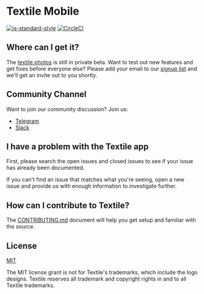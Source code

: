 #  Textile Mobile

[![js-standard-style](https://img.shields.io/badge/code%20style-standard-brightgreen.svg?style=flat)](http://standardjs.com/)
[![CircleCI](https://circleci.com/gh/textileio/textile-mobile.svg?style=svg)](https://circleci.com/gh/textileio/textile-mobile)

## Where can I get it?

The [textile.photos](https://www.textile.photos/) is still in private beta. Want to test out new features and get fixes before everyone else? Please add your email to our [signup list](https://producthunt.com/upcoming/textile-photos) and we'll get an invite out to you shortly. 

## Community Channel

Want to join our community discussion? Join us: 

* [Telegram](https://t.me/joinchat/AAAAAEfVwD37Wh0OpnlXKA)
* [Slack](https://slack.textile.io/) 

## I have a problem with the Textile app

First, please search the open issues and closed issues to see if your issue has already been documented.

If you can't find an issue that matches what you're seeing, open a new issue and provide us with enough information to investigate further.

## How can I contribute to Textile?

The [CONTRIBUTING.md](CONTRIBUTING.md) document will help you get setup and familiar with the source.

## License
   
[MIT](LICENSE.md)
   
The MIT license grant is not for Textile's trademarks, which include the logo designs. Textile reserves all trademark and copyright rights in and to all Textile trademarks.
   



